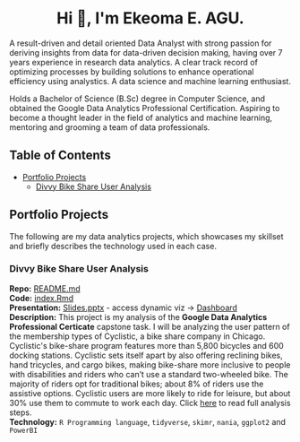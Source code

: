 <h1 align="center">Hi 👋, I'm Ekeoma E. AGU.</h1>
A result-driven and detail oriented Data Analyst with strong passion for deriving insights from data for data-driven decision making, having over 7 years experience in research data analytics. A clear track record of optimizing processes by building solutions to enhance operational efficiency using analystics. A data science and machine learning enthusiast.

Holds a Bachelor of Science (B.Sc) degree in Computer Science, and obtained the Google Data Analytics Professional Certification. Aspiring to become a thought leader in the field of analytics and machine learning, mentoring and grooming a team of data professionals.

## Table of Contents

-  [Portfolio Projects](#portfolio-projects)
   -  [Divvy Bike Share User Analysis](#divvy-bike-share-user-analysis)

## Portfolio Projects

The following are my data analytics projects, which showcases my skillset and briefly describes the technology used in each case.

### Divvy Bike Share User Analysis

**Repo:** [README.md](https://github.com/Ekediee/Divvy-Bike-Share-User-Analysis#readme)\
**Code:** [index.Rmd](https://ekediee.github.io/Divvy-Bike-Share-User-Analysis/)\
**Presentation:** [Slides.pptx](https://docs.google.com/presentation/d/1Ca6tiM3zHOok0BsCj6UXEulj-x2g2BiGmJmq7UkFrAU/edit?usp=sharing) - access dynamic viz -> [Dashboard](https://www.novypro.com/project/bike-share-user-analysis-by-ekeoma-agu)\
**Description:** This project is my analysis of the **Google Data Analytics Professional Certicate** capstone task. I will be analyzing the user pattern of the membership types of Cyclistic, a bike share company in Chicago. Cyclistic's bike-share program features more than 5,800 bicycles and 600 docking stations. Cyclistic sets itself apart by also offering reclining bikes, hand tricycles, and cargo bikes, making bike-share more inclusive to people with disabilities and riders who can’t use a standard two-wheeled bike. The majority of riders opt for traditional bikes; about 8% of riders use the assistive options. Cyclistic users are more likely to ride for leisure, but about 30% use them to commute to work each day. Click [here](https://github.com/Ekediee/Divvy-Bike-Share-User-Analysis#readme) to read full analysis steps.\
**Technology:** `R Programming language`, `tidyverse`, `skimr`, `nania`, `ggplot2` and `PowerBI`

<!--
**Ekediee/Ekediee** is a ✨ _special_ ✨ repository because its `README.md` (this file) appears on your GitHub profile.

Here are some ideas to get you started:

- 🔭 I’m currently working on ...
- 🌱 I’m currently learning ...
- 👯 I’m looking to collaborate on ...
- 🤔 I’m looking for help with ...
- 💬 Ask me about ...
- 📫 How to reach me: ...
- 😄 Pronouns: ...
- ⚡ Fun fact: ...
-->
